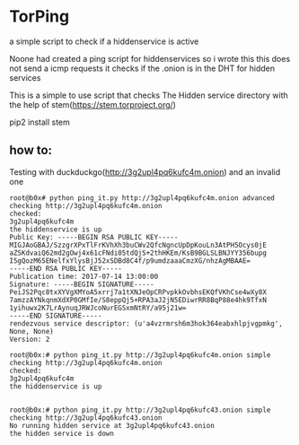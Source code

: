 # TorPing
a simple script to check if a hiddenservice is active

Noone had created a ping script for hiddenservices so i wrote this 
this does not send a icmp requests it checks if the .onion is in the DHT for hidden services 

This is a simple to use script that checks The Hidden service directory with the help of stem(https://stem.torproject.org/)


pip2 install stem

## how to:
Testing with duckduckgo(http://3g2upl4pq6kufc4m.onion)
and an invalid one
```console
root@b0x# python ping_it.py http://3g2upl4pq6kufc4m.onion advanced
checking http://3g2upl4pq6kufc4m.onion
checked:
3g2upl4pq6kufc4m
the hiddenservice is up
Public Key: -----BEGIN RSA PUBLIC KEY-----
MIGJAoGBAJ/SzzgrXPxTlFrKVhXh3buCWv2QfcNgncUpDpKouLn3AtPH5Ocys0jE
aZSKdvaiQ62md2gOwj4x61cFNdi05tdQjS+2thHKEm/KsB9BGLSLBNJYY356bupg
I5gQozM65ENelfxYlysBjJ52xSDBd8C4f/p9umdzaaaCmzXG/nhzAgMBAAE=
-----END RSA PUBLIC KEY-----
Publication time: 2017-07-14 13:00:00
Signature: -----BEGIN SIGNATURE-----
PeiJS2Pqc8txXYVgXMYoA5xrrj7a1tXNJeOpCRPvpkkOvbhsEKQfVKhCse4wXy8X
7amzzAYNkqnmXdXP0GMfIe/S8eppQj5+RPA3aJ2jN5EDiwrRR8BqP88e4hk9TfxN
1yihuwx2K7LrAynuqJRWJcoNurEGSxmNtRY/a95j21w=
-----END SIGNATURE-----
rendezvous service descriptor: (u'a4vzrmrsh6m3hok364eabxhlpjvgpmkg', None, None)
Version: 2

root@b0x:# python ping_it.py http://3g2upl4pq6kufc4m.onion simple
checking http://3g2upl4pq6kufc4m.onion
checked:
3g2upl4pq6kufc4m
the hiddenservice is up


root@b0x:# python ping_it.py http://3g2upl4pq6kufc43.onion simple
checking http://3g2upl4pq6kufc43.onion
No running hidden service at 3g2upl4pq6kufc43.onion
the hidden service is down

```

